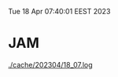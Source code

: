 Tue 18 Apr 07:40:01 EEST 2023
# JAM
<a href='./cache/202304/18_07.log'>./cache/202304/18_07.log</a>
